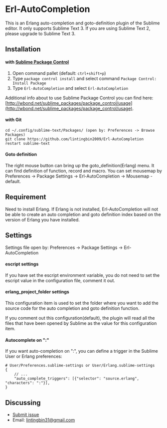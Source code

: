 # Erl-AutoCompletion

This is an Erlang auto-completion and goto-definition plugin of the Sublime editor. It only supports Sublime Text 3. If you are using Sublime Text 2, please upgrade to Sublime Text 3.

Installation
------------

#### with [Sublime Package Control](http://wbond.net/sublime_packages/package_control)

 1. Open command pallet (default: `ctrl+shift+p`)
 2. Type `package control install` and select command `Package Control: Install Package`
 3. Type `Erl-AutoCompletion` and select `Erl-AutoCompletion`

Additional info about to use Sublime Package Control you can find here: [http://wbond.net/sublime_packages/package_control/usage](http://wbond.net/sublime_packages/package_control/usage).

#### with Git

    cd ~/.config/sublime-text/Packages/ (open by: Preferences -> Browse Packages)
    git clone https://github.com/lintingbin2009/Erl-AutoCompletion
    restart sublime-text

#### Goto definition

The right mouse button can bring up the goto_definition(Erlang) menu. It can find definition of function, record and macro. You can set mousemap by Preferences -> Package Settings -> Erl-AutoCompletion -> Mousemap - default.

Requirement
--------

Need to install Erlang. If Erlang is not installed, Erl-AutoCompletion will not be able to create an auto completion and goto definition index based on the version of Erlang you have installed.

Settings
--------

Settings file open by: Preferences -> Package Settings -> Erl-AutoCompletion

#### escript settings 

If you have set the escript environment variable, you do not need to set the escript value in the configuration file, comment it out.

#### erlang_project_folder settings

This configuration item is used to set the folder where you want to add the source code for the auto completion and goto definition function.

If you comment out this configuration(default), the plugin will read all the files that have been opened by Sublime as the value for this configuration item.

#### Autocomplete on ":"

If you want auto-completion on ":", you can define a trigger in the
Sublime User or Erlang preferences:

    # User/Preferences.sublime-settings or User/Erlang.sublime-settings
    {
        // ...
        "auto_complete_triggers": [{"selector": "source.erlang", "characters": ":"}],
    }

Discussing
----
- [Submit issue](https://github.com/lintingbin2009/Erl-AutoCompletion/issues)
- Email: lintingbin31@gmail.com
